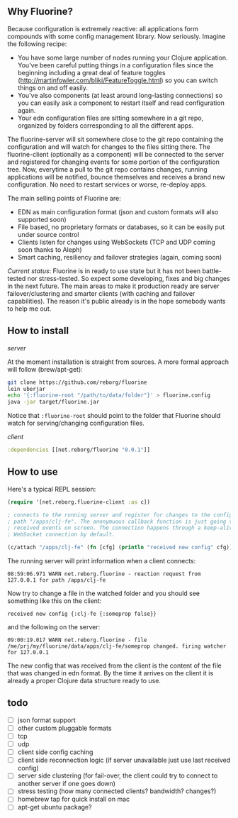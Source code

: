 ## Why Fluorine?

Because configuration is extremely reactive: all applications form compounds with some config management library. Now seriously. Imagine the following recipe:

* You have some large number of nodes running your Clojure application. You've been careful putting things in a configuration files since the beginning including a great deal of feature toggles (http://martinfowler.com/bliki/FeatureToggle.html) so you can switch things on and off easily.
* You've also components (at least around long-lasting connections) so you can easily ask a component to restart itself and read configuration again.
* Your edn configuration files are sitting somewhere in a git repo, organized by folders corresponding to all the different apps.

The fluorine-server will sit somewhere close to the git repo containing the configuration and will watch for changes to the files sitting there. The fluorine-client (optionally as a component) will be connected to the server and registered for changing events for some portion of the configuration tree. Now, everytime a pull to the git repo contains changes, running applications will be notified, bounce themselves and receives a brand new configuration. No need to restart services or worse, re-deploy apps.

The main selling points of Fluorine are:

* EDN as main configuration format (json and custom formats will also supported soon)
* File based, no proprietary formats or databases, so it can be easily put under source control
* Clients listen for changes using WebSockets (TCP and UDP coming soon thanks to Aleph)
* Smart caching, resiliency and failover strategies (again, coming soon)

_Current status_: Fluorine is in ready to use state but it has not been battle-tested nor stress-tested. So expect some developing, fixes and big changes in the next future. The main areas to make it production ready are server failover/clustering and smarter clients (with caching and failover capabilities). The reason it's public already is in the hope somebody wants to help me out.

## How to install

*server*

At the moment installation is straight from sources. A more formal approach will follow (brew/apt-get):

```bash
git clone https://github.com/reborg/fluorine
lein uberjar
echo '{:fluorine-root "/path/to/data/folder"}' > fluorine.config
java -jar target/fluorine.jar
```

Notice that `:fluorine-root` should point to the folder that Fluorine should watch for serving/changing configuration files.

*client*

```clojure
:dependencies [[net.reborg/fluorine "0.0.1"]]
```

## How to use

Here's a typical REPL session:

```clojure
(require '[net.reborg.fluorine-client :as c])

; connects to the running server and register for changes to the configuration
; path "/apps/clj-fe". The anonymuous callback function is just going to print
; received events on screen. The connection happens through a keep-alive HTTP
; WebSocket connection by default.

(c/attach "/apps/clj-fe" (fn [cfg] (println "received new config" cfg)))
```

The running server will print information when a client connects:

    08:59:06.971 WARN net.reborg.fluorine - reaction request from 127.0.0.1 for path /apps/clj-fe

Now try to change a file in the watched folder and you should see something like this on the client:

    received new config {:clj-fe {:someprop false}}

and the following on the server:

    09:00:19.017 WARN net.reborg.fluorine - file /me/prj/my/fluorine/data/apps/clj-fe/someprop changed. firing watcher for 127.0.0.1

The new config that was received from the client is the content of the file that was changed in edn format. By the time it arrives on the client it is already a proper Clojure data structure ready to use.

## todo

* [ ] json format support
* [ ] other custom pluggable formats
* [ ] tcp
* [ ] udp
* [ ] client side config caching
* [ ] client side reconnection logic (if server unavailable just use last received config)
* [ ] server side clustering (for fail-over, the client could try to connect to another server if one goes down)
* [ ] stress testing (how many connected clients? bandwidth? changes?)
* [ ] homebrew tap for quick install on mac
* [ ] apt-get ubuntu package?
